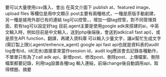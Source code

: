 要可以大量使用csv匯入、會出
在英文介面下 publish at、featured image、upload files 等欄位是用中文顯示
post主要有兩種格式，一種是原版手動創建，另一種是接用外部已有的連結
tag可以控管，，增加一個tag控管，對不同管理頁面，若有tag可以設定好tag
目前.agent主要是使用google adk來搭建的ai，中英文輸入時，例如目前是中文輸入，送到php後端後，會送到adk(call fast api)，或是原生API function，翻譯，再建入資料庫
可以輸入少量文字，讓ai幫忙生成文字(需訂製上限)(.agent/enhence_agent)
google api fast api也就是資料表的audit log會有id，id(流水)直接拿來當作session id，audit log應該會去記錄各種動作，不單單只有為了call adk api，新增post、修改post、刪除post、上傳檔案、刪除檔案都要記錄，利用tag設置各種tag
輸入連結，前端change後自動調用api，取得標題、摘要
